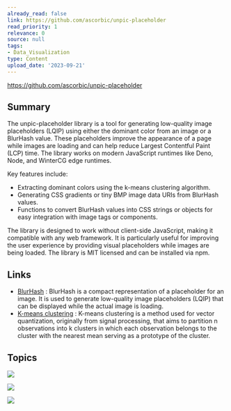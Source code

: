```yaml
---
already_read: false
link: https://github.com/ascorbic/unpic-placeholder
read_priority: 1
relevance: 0
source: null
tags:
- Data_Visualization
type: Content
upload_date: '2023-09-21'
---
```


https://github.com/ascorbic/unpic-placeholder
## Summary

The unpic-placeholder library is a tool for generating low-quality image placeholders (LQIP) using either the dominant color from an image or a BlurHash value. These placeholders improve the appearance of a page while images are loading and can help reduce Largest Contentful Paint (LCP) time. The library works on modern JavaScript runtimes like Deno, Node, and WinterCG edge runtimes.

Key features include:
- Extracting dominant colors using the k-means clustering algorithm.
- Generating CSS gradients or tiny BMP image data URIs from BlurHash values.
- Functions to convert BlurHash values into CSS strings or objects for easy integration with image tags or components.

The library is designed to work without client-side JavaScript, making it compatible with any web framework. It is particularly useful for improving the user experience by providing visual placeholders while images are being loaded. The library is MIT licensed and can be installed via npm.
## Links

- [BlurHash](https://blurha.sh) : BlurHash is a compact representation of a placeholder for an image. It is used to generate low-quality image placeholders (LQIP) that can be displayed while the actual image is loading.
- [K-means clustering](https://en.wikipedia.org/wiki/K-means_clustering) : K-means clustering is a method used for vector quantization, originally from signal processing, that aims to partition n observations into k clusters in which each observation belongs to the cluster with the nearest mean serving as a prototype of the cluster.

## Topics

![](topics/Library/unpic%20placeholder)

![](topics/Concept/BlurHash)

![](topics/Concept/k%20means%20clustering)